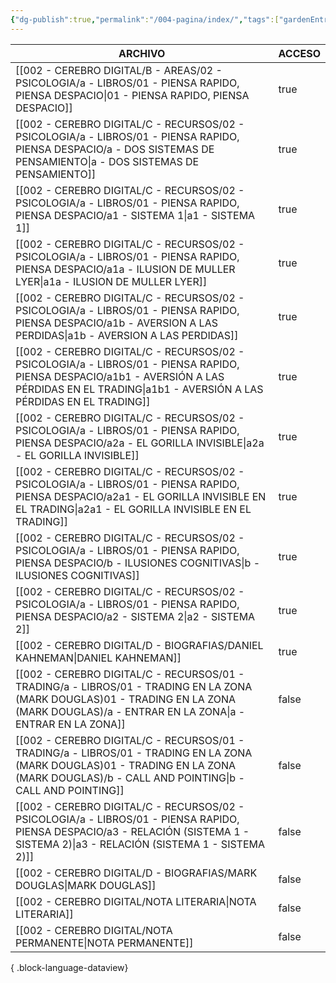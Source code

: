 ```yaml
---
{"dg-publish":true,"permalink":"/004-pagina/index/","tags":["gardenEntry"]}
---
```



| ARCHIVO                                                                                                                                                                                             | ACCESO |
| --------------------------------------------------------------------------------------------------------------------------------------------------------------------------------------------------- | ------ |
| [[002 - CEREBRO DIGITAL/B - AREAS/02 - PSICOLOGIA/a - LIBROS/01 - PIENSA RAPIDO, PIENSA DESPACIO\|01 - PIENSA RAPIDO, PIENSA DESPACIO]]                                                          | true   |
| [[002 - CEREBRO DIGITAL/C - RECURSOS/02 - PSICOLOGIA/a - LIBROS/01 - PIENSA RAPIDO, PIENSA DESPACIO/a - DOS SISTEMAS DE PENSAMIENTO\|a - DOS SISTEMAS DE PENSAMIENTO]]                           | true   |
| [[002 - CEREBRO DIGITAL/C - RECURSOS/02 - PSICOLOGIA/a - LIBROS/01 - PIENSA RAPIDO, PIENSA DESPACIO/a1 - SISTEMA 1\|a1 - SISTEMA 1]]                                                             | true   |
| [[002 - CEREBRO DIGITAL/C - RECURSOS/02 - PSICOLOGIA/a - LIBROS/01 - PIENSA RAPIDO, PIENSA DESPACIO/a1a - ILUSION DE MULLER LYER\|a1a - ILUSION DE MULLER LYER]]                                 | true   |
| [[002 - CEREBRO DIGITAL/C - RECURSOS/02 - PSICOLOGIA/a - LIBROS/01 - PIENSA RAPIDO, PIENSA DESPACIO/a1b - AVERSION A LAS PERDIDAS\|a1b - AVERSION A LAS PERDIDAS]]                               | true   |
| [[002 - CEREBRO DIGITAL/C - RECURSOS/02 - PSICOLOGIA/a - LIBROS/01 - PIENSA RAPIDO, PIENSA DESPACIO/a1b1 - AVERSIÓN A LAS PÉRDIDAS EN EL TRADING\|a1b1 - AVERSIÓN A LAS PÉRDIDAS EN EL TRADING]] | true   |
| [[002 - CEREBRO DIGITAL/C - RECURSOS/02 - PSICOLOGIA/a - LIBROS/01 - PIENSA RAPIDO, PIENSA DESPACIO/a2a - EL GORILLA INVISIBLE\|a2a - EL GORILLA INVISIBLE]]                                     | true   |
| [[002 - CEREBRO DIGITAL/C - RECURSOS/02 - PSICOLOGIA/a - LIBROS/01 - PIENSA RAPIDO, PIENSA DESPACIO/a2a1 - EL GORILLA INVISIBLE EN EL TRADING\|a2a1 - EL GORILLA INVISIBLE EN EL TRADING]]       | true   |
| [[002 - CEREBRO DIGITAL/C - RECURSOS/02 - PSICOLOGIA/a - LIBROS/01 - PIENSA RAPIDO, PIENSA DESPACIO/b - ILUSIONES COGNITIVAS\|b - ILUSIONES COGNITIVAS]]                                         | true   |
| [[002 - CEREBRO DIGITAL/C - RECURSOS/02 - PSICOLOGIA/a - LIBROS/01 - PIENSA RAPIDO, PIENSA DESPACIO/a2 - SISTEMA 2\|a2 - SISTEMA 2]]                                                             | true   |
| [[002 - CEREBRO DIGITAL/D - BIOGRAFIAS/DANIEL KAHNEMAN\|DANIEL KAHNEMAN]]                                                                                                                        | true   |
| [[002 - CEREBRO DIGITAL/C - RECURSOS/01 - TRADING/a - LIBROS/01 - TRADING EN LA ZONA (MARK DOUGLAS)01 - TRADING EN LA ZONA (MARK DOUGLAS)/a - ENTRAR EN LA ZONA\|a - ENTRAR EN LA ZONA]]         | false  |
| [[002 - CEREBRO DIGITAL/C - RECURSOS/01 - TRADING/a - LIBROS/01 - TRADING EN LA ZONA (MARK DOUGLAS)01 - TRADING EN LA ZONA (MARK DOUGLAS)/b - CALL AND POINTING\|b - CALL AND POINTING]]         | false  |
| [[002 - CEREBRO DIGITAL/C - RECURSOS/02 - PSICOLOGIA/a - LIBROS/01 - PIENSA RAPIDO, PIENSA DESPACIO/a3 - RELACIÓN (SISTEMA 1 - SISTEMA 2)\|a3 - RELACIÓN (SISTEMA 1 - SISTEMA 2)]]               | false  |
| [[002 - CEREBRO DIGITAL/D - BIOGRAFIAS/MARK DOUGLAS\|MARK DOUGLAS]]                                                                                                                              | false  |
| [[002 - CEREBRO DIGITAL/NOTA LITERARIA\|NOTA LITERARIA]]                                                                                                                                         | false  |
| [[002 - CEREBRO DIGITAL/NOTA PERMANENTE\|NOTA PERMANENTE]]                                                                                                                                       | false  |

{ .block-language-dataview}